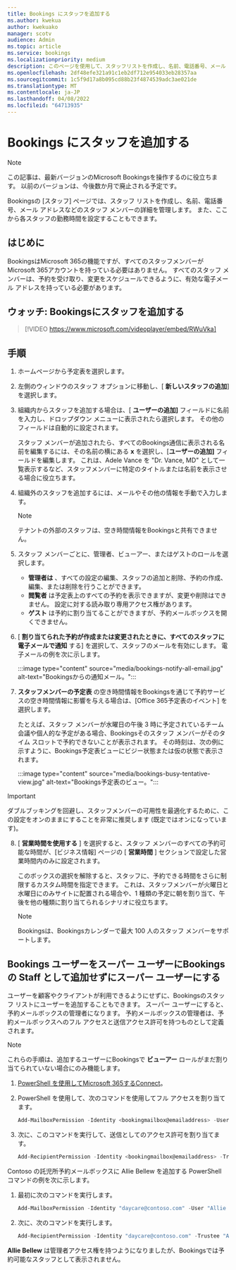 ```yaml
---
title: Bookings にスタッフを追加する
ms.author: kwekua
author: kwekuako
manager: scotv
audience: Admin
ms.topic: article
ms.service: bookings
ms.localizationpriority: medium
description: このページを使用して、スタッフリストを作成し、名前、電話番号、メール アドレスなどのスタッフ メンバーの詳細を管理します。
ms.openlocfilehash: 2df48efe321a91c1eb2df712e954033eb28357aa
ms.sourcegitcommit: 1c5f9d17a8b095cd88b23f4874539adc3ae021de
ms.translationtype: MT
ms.contentlocale: ja-JP
ms.lasthandoff: 04/08/2022
ms.locfileid: "64713935"
---
```

# <a name="add-staff-to-bookings"></a>Bookings にスタッフを追加する

> [!NOTE]
> この記事は、最新バージョンのMicrosoft Bookingsを操作するのに役立ちます。 以前のバージョンは、今後数か月で廃止される予定です。

Bookingsの [スタッフ] ページでは、スタッフ リストを作成し、名前、電話番号、メール アドレスなどのスタッフ メンバーの詳細を管理します。 また、ここから各スタッフの勤務時間を設定することもできます。

## <a name="before-you-begin"></a>はじめに

BookingsはMicrosoft 365の機能ですが、すべてのスタッフメンバーがMicrosoft 365アカウントを持っている必要はありません。 すべてのスタッフ メンバーは、予約を受け取り、変更をスケジュールできるように、有効な電子メール アドレスを持っている必要があります。

## <a name="watch-add-your-staff-to-bookings"></a>ウォッチ: Bookingsにスタッフを追加する

> [!VIDEO https://www.microsoft.com/videoplayer/embed/RWuVka]

## <a name="steps"></a>手順

1. ホームページから予定表を選択します。 

2. 左側のウィンドウのスタッフ オプションに移動し、[ **新しいスタッフの追加**] を選択します。

3. 組織内からスタッフを追加する場合は、[ **ユーザーの追加]** フィールドに名前を入力し、ドロップダウン メニューに表示されたら選択します。 その他のフィールドは自動的に設定されます。

    スタッフ メンバーが追加されたら、すべてのBookings通信に表示される名前を編集するには、その名前の横にある **x** を選択し、[**ユーザーの追加]** フィールドを編集します。 これは、Adele Vance を "Dr. Vance, MD" として一覧表示するなど、スタッフメンバーに特定のタイトルまたは名前を表示させる場合に役立ちます。

4. 組織外のスタッフを追加するには、メールやその他の情報を手動で入力します。

    > [!NOTE]
    > テナントの外部のスタッフは、空き時間情報をBookingsと共有できません。

5. スタッフ メンバーごとに、管理者、ビューアー、またはゲストのロールを選択します。
    - **管理者は** 、すべての設定の編集、スタッフの追加と削除、予約の作成、編集、または削除を行うことができます。
    - **閲覧者** は予定表上のすべての予約を表示できますが、変更や削除はできません。 設定に対する読み取り専用アクセス権があります。
    - **ゲスト** は予約に割り当てることができますが、予約メールボックスを開くできません。

6. [ **割り当てられた予約が作成または変更されたときに、すべてのスタッフに電子メールで通知** する] を選択して、スタッフのメールを有効にします。 電子メールの例を次に示します。

    :::image type="content" source="media/bookings-notify-all-email.jpg" alt-text="Bookingsからの通知メール。":::

7. **スタッフメンバーの予定表** の空き時間情報をBookingsを通じて予約サービスの空き時間情報に影響を与える場合は、[Office 365予定表のイベント] を選択します。

    たとえば、スタッフ メンバーが水曜日の午後 3 時に予定されているチーム会議や個人的な予定がある場合、Bookingsそのスタッフ メンバーがそのタイム スロットで予約できないことが表示されます。 その時刻は、次の例に示すように、Bookings予定表ビューにビジー状態または仮の状態で表示されます。

    :::image type="content" source="media/bookings-busy-tentative-view.jpg" alt-text="Bookings予定表のビュー。":::

> [!IMPORTANT]
> ダブルブッキングを回避し、スタッフメンバーの可用性を最適化するために、この設定をオンのままにすることを非常に推奨します (既定ではオンになっています)。

8. [ **営業時間を使用する** ] を選択すると、スタッフ メンバーのすべての予約可能な時間が、[ビジネス情報] ページの [ **営業時間** ] セクションで設定した営業時間内のみに設定されます。

    このボックスの選択を解除すると、スタッフに、予約できる時間をさらに制限するカスタム時間を指定できます。 これは、スタッフメンバーが火曜日と水曜日にのみサイトに配置される場合や、1 種類の予定に朝を割り当て、午後を他の種類に割り当てられるシナリオに役立ちます。

    > [!NOTE]
    > Bookingsは、Bookingsカレンダーで最大 100 人のスタッフ メンバーをサポートします。

## <a name="make-a-bookings-user-a-super-user-without-adding-them-as-staff-in-bookings"></a>Bookings ユーザーをスーパー ユーザーにBookingsの Staff として追加せずにスーパー ユーザーにする

ユーザーを顧客やクライアントが利用できるようにせずに、Bookingsのスタッフ リストにユーザーを追加することもできます。 スーパー ユーザーにすると、予約メールボックスの管理者になります。 予約メールボックスの管理者は、予約メールボックスへのフル アクセスと送信アクセス許可を持つものとして定義されます。

> [!NOTE]
> これらの手順は、追加するユーザーにBookingsで **ビューアー** ロールがまだ割り当てられていない場合にのみ機能します。

1. [PowerShell を使用してMicrosoft 365するConnect](/office365/enterprise/powershell/connect-to-office-365-powershell#connect-with-the-microsoft-azure-active-directory-module-for-windows-powershell)。

2. PowerShell を使用して、次のコマンドを使用してフル アクセスを割り当てます。

    ```powershell
    Add-MailboxPermission -Identity <bookingmailbox@emailaddress> -User <adminusers@emailaddress> -AccessRights FullAccess -Deny:$false
    ```

3. 次に、このコマンドを実行して、送信としてのアクセス許可を割り当てます。

    ```powershell
    Add-RecipientPermission -Identity <bookingmailbox@emailaddress> -Trustee <adminusers@emailaddress> -AccessRights SendAs -Confirm:$false
    ```

Contoso の託児所予約メールボックスに Allie Bellew を追加する PowerShell コマンドの例を次に示します。

1. 最初に次のコマンドを実行します。

    ```powershell
    Add-MailboxPermission -Identity "daycare@contoso.com" -User "Allie Bellew" -AccessRights FullAccess -InheritanceType All
    ```

2. 次に、次のコマンドを実行します。

    ```powershell
    Add-RecipientPermission -Identity "daycare@contoso.com" -Trustee "Allie Bellew" -AccessRights SendAs -Confirm:$false
    ```

**Allie Bellew** は管理者アクセス権を持つようになりましたが、Bookingsでは予約可能なスタッフとして表示されません。
